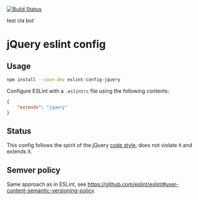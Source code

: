[![Build Status](https://travis-ci.org/jquery/eslint-config-jquery.svg)](https://travis-ci.org/jquery/eslint-config-jquery)

test cla bot

# jQuery eslint config

## Usage

```sh
npm install --save-dev eslint-config-jquery
```

Configure ESLint with a `.eslintrc` file using the following contents:
```json
{
	"extends": "jquery"
}
```

## Status

This config follows the spirit of the jQuery [code style](https://contribute.jquery.org/style-guide/js/), does not violate it and extends it.

## Semver policy

Same approach as in ESLint, see https://github.com/eslint/eslint#user-content-semantic-versioning-policy.
